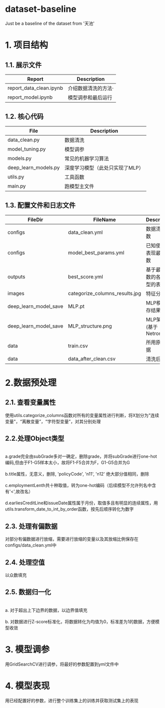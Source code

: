 # dataset-baseline
Just be a baseline of the dataset from '天池'
# 1. 项目结构
## 1.1. 展示文件
Report| Description
-|-
report_data_clean.ipynb | 介绍数据清洗的方法·
report_model.ipynb | 模型调参和最后运行

## 1.2. 核心代码
File| Description
-|-
data_clean.py|数据清洗
model_tuning.py|模型调参
models.py|常见的机器学习算法
deep_learn_models.py|深度学习模型（此处只实现了MLP）
utils.py|工具函数
main.py|跑模型主文件

## 1.3. 配置文件和日志文件
FileDir| FileName |Description
-|-|-
configs|data_clean.yml|数据清洗参数
configs|model_best_params.yml|已知使模型表现最好参数
outputs|best_score.yml|基于最好参数的各个模型的表现
images|categorize_columns_results.jpg|特征分类图
deep_learn_model_save|MLP.pt|MLP模型保存结果
deep_learn_model_save|MLP_structure.png|MLP架构图(基于Netron)
data|train.csv|所用原始数据
data|data_after_clean.csv|清洗后数据


# 2.数据预处理
## 2.1. 查看变量属性
使用utils.categorize_columns函数对所有的变量属性进行判断，将X划分为"连续变量"，“离散变量”，“字符型变量”，对其分别处理

## 2.2.处理Object类型
<br>a.grade完全由subGrade多对一确定，删除grade，并将subGrade进行one-hot编码,但由于F1-G5样本太小，故将F1-F5合并为F，G1-G5合并为G</br>
<br>b.title属性，无意义，删除, 'policyCode', 'n11', 'n12' 绝大部分值相同，删除</br>
<br>c.employmentLenth共十种取值，转为one-hot编码（后续模型不允许列名中含有'<',故改名）</br>
<br>d.earliesCreditLine和issueDate属性属于月份，取值多且有明显的连续属性，用utils.transform_date_to_int_by_order函数，按先后顺序转化为数字</br>

## 2.3. 处理有偏数据
对部分有偏数据进行放缩，需要进行放缩的变量以及其放缩比例保存在configs/data_clean.yml中
## 2.4. 处理空值
以众数填充
## 2.5. 数据归一化
<br>a. 对于超出上下边界的数据，以边界值填充</br>
<br>b. 对数据进行Z-score标准化，将数据转化为均值为0，标准差为1的数据，方便模型收敛</br>



# 3. 模型调参
用GridSearchCV进行调参，将最好的参数配置到yml文件中</br>

# 4. 模型表现
用已经配置好的参数，进行整个训练集上的训练并获取测试集上的表现</br>

